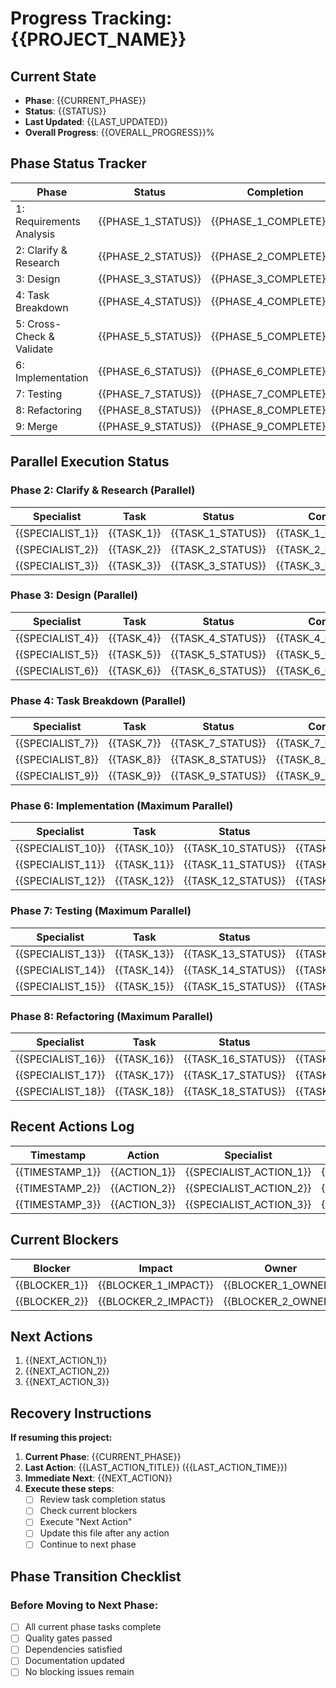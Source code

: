 # Progress Tracking: {{PROJECT_NAME}}

## Current State
- **Phase**: {{CURRENT_PHASE}}
- **Status**: {{STATUS}}
- **Last Updated**: {{LAST_UPDATED}}
- **Overall Progress**: {{OVERALL_PROGRESS}}%

## Phase Status Tracker
| Phase | Status | Completion | Last Updated | Notes |
|-------|--------|------------|--------------|-------|
| 1: Requirements Analysis | {{PHASE_1_STATUS}} | {{PHASE_1_COMPLETE}}% | {{PHASE_1_UPDATED}} | {{PHASE_1_NOTES}} |
| 2: Clarify & Research | {{PHASE_2_STATUS}} | {{PHASE_2_COMPLETE}}% | {{PHASE_2_UPDATED}} | {{PHASE_2_NOTES}} |
| 3: Design | {{PHASE_3_STATUS}} | {{PHASE_3_COMPLETE}}% | {{PHASE_3_UPDATED}} | {{PHASE_3_NOTES}} |
| 4: Task Breakdown | {{PHASE_4_STATUS}} | {{PHASE_4_COMPLETE}}% | {{PHASE_4_UPDATED}} | {{PHASE_4_NOTES}} |
| 5: Cross-Check & Validate | {{PHASE_5_STATUS}} | {{PHASE_5_COMPLETE}}% | {{PHASE_5_UPDATED}} | {{PHASE_5_NOTES}} |
| 6: Implementation | {{PHASE_6_STATUS}} | {{PHASE_6_COMPLETE}}% | {{PHASE_6_UPDATED}} | {{PHASE_6_NOTES}} |
| 7: Testing | {{PHASE_7_STATUS}} | {{PHASE_7_COMPLETE}}% | {{PHASE_7_UPDATED}} | {{PHASE_7_NOTES}} |
| 8: Refactoring | {{PHASE_8_STATUS}} | {{PHASE_8_COMPLETE}}% | {{PHASE_8_UPDATED}} | {{PHASE_8_NOTES}} |
| 9: Merge | {{PHASE_9_STATUS}} | {{PHASE_9_COMPLETE}}% | {{PHASE_9_UPDATED}} | {{PHASE_9_NOTES}} |

## Parallel Execution Status

### Phase 2: Clarify & Research (Parallel)
| Specialist | Task | Status | Completion | Q&A Documented |
|------------|------|--------|------------|----------------|
| {{SPECIALIST_1}} | {{TASK_1}} | {{TASK_1_STATUS}} | {{TASK_1_COMPLETE}}% | {{TASK_1_QA_STATUS}} |
| {{SPECIALIST_2}} | {{TASK_2}} | {{TASK_2_STATUS}} | {{TASK_2_COMPLETE}}% | {{TASK_2_QA_STATUS}} |
| {{SPECIALIST_3}} | {{TASK_3}} | {{TASK_3_STATUS}} | {{TASK_3_COMPLETE}}% | {{TASK_3_QA_STATUS}} |

### Phase 3: Design (Parallel)
| Specialist | Task | Status | Completion | Issues |
|------------|------|--------|------------|--------|
| {{SPECIALIST_4}} | {{TASK_4}} | {{TASK_4_STATUS}} | {{TASK_4_COMPLETE}}% | {{TASK_4_ISSUES}} |
| {{SPECIALIST_5}} | {{TASK_5}} | {{TASK_5_STATUS}} | {{TASK_5_COMPLETE}}% | {{TASK_5_ISSUES}} |
| {{SPECIALIST_6}} | {{TASK_6}} | {{TASK_6_STATUS}} | {{TASK_6_COMPLETE}}% | {{TASK_6_ISSUES}} |

### Phase 4: Task Breakdown (Parallel)
| Specialist | Task | Status | Completion | Dependencies |
|------------|------|--------|------------|--------------|
| {{SPECIALIST_7}} | {{TASK_7}} | {{TASK_7_STATUS}} | {{TASK_7_COMPLETE}}% | {{TASK_7_DEPENDENCIES}} |
| {{SPECIALIST_8}} | {{TASK_8}} | {{TASK_8_STATUS}} | {{TASK_8_COMPLETE}}% | {{TASK_8_DEPENDENCIES}} |
| {{SPECIALIST_9}} | {{TASK_9}} | {{TASK_9_STATUS}} | {{TASK_9_COMPLETE}}% | {{TASK_9_DEPENDENCIES}} |

### Phase 6: Implementation (Maximum Parallel)
| Specialist | Task | Status | Completion | Issues |
|------------|------|--------|------------|--------|
| {{SPECIALIST_10}} | {{TASK_10}} | {{TASK_10_STATUS}} | {{TASK_10_COMPLETE}}% | {{TASK_10_ISSUES}} |
| {{SPECIALIST_11}} | {{TASK_11}} | {{TASK_11_STATUS}} | {{TASK_11_COMPLETE}}% | {{TASK_11_ISSUES}} |
| {{SPECIALIST_12}} | {{TASK_12}} | {{TASK_12_STATUS}} | {{TASK_12_COMPLETE}}% | {{TASK_12_ISSUES}} |

### Phase 7: Testing (Maximum Parallel)
| Specialist | Task | Status | Completion | Test Coverage |
|------------|------|--------|------------|--------------|
| {{SPECIALIST_13}} | {{TASK_13}} | {{TASK_13_STATUS}} | {{TASK_13_COMPLETE}}% | {{TASK_13_COVERAGE}} |
| {{SPECIALIST_14}} | {{TASK_14}} | {{TASK_14_STATUS}} | {{TASK_14_COMPLETE}}% | {{TASK_14_COVERAGE}} |
| {{SPECIALIST_15}} | {{TASK_15}} | {{TASK_15_STATUS}} | {{TASK_15_COMPLETE}}% | {{TASK_15_COVERAGE}} |

### Phase 8: Refactoring (Maximum Parallel)
| Specialist | Task | Status | Completion | Improvements |
|------------|------|--------|------------|--------------|
| {{SPECIALIST_16}} | {{TASK_16}} | {{TASK_16_STATUS}} | {{TASK_16_COMPLETE}}% | {{TASK_16_IMPROVEMENTS}} |
| {{SPECIALIST_17}} | {{TASK_17}} | {{TASK_17_STATUS}} | {{TASK_17_COMPLETE}}% | {{TASK_17_IMPROVEMENTS}} |
| {{SPECIALIST_18}} | {{TASK_18}} | {{TASK_18_STATUS}} | {{TASK_18_COMPLETE}}% | {{TASK_18_IMPROVEMENTS}} |

## Recent Actions Log
| Timestamp | Action | Specialist | Status | Notes |
|-----------|--------|------------|--------|-------|
| {{TIMESTAMP_1}} | {{ACTION_1}} | {{SPECIALIST_ACTION_1}} | {{ACTION_1_STATUS}} | {{ACTION_1_NOTES}} |
| {{TIMESTAMP_2}} | {{ACTION_2}} | {{SPECIALIST_ACTION_2}} | {{ACTION_2_STATUS}} | {{ACTION_2_NOTES}} |
| {{TIMESTAMP_3}} | {{ACTION_3}} | {{SPECIALIST_ACTION_3}} | {{ACTION_3_STATUS}} | {{ACTION_3_NOTES}} |

## Current Blockers
| Blocker | Impact | Owner | Status | Resolution |
|---------|--------|-------|--------|------------|
| {{BLOCKER_1}} | {{BLOCKER_1_IMPACT}} | {{BLOCKER_1_OWNER}} | {{BLOCKER_1_STATUS}} | {{BLOCKER_1_RESOLUTION}} |
| {{BLOCKER_2}} | {{BLOCKER_2_IMPACT}} | {{BLOCKER_2_OWNER}} | {{BLOCKER_2_STATUS}} | {{BLOCKER_2_RESOLUTION}} |

## Next Actions
1. {{NEXT_ACTION_1}}
2. {{NEXT_ACTION_2}}
3. {{NEXT_ACTION_3}}

## Recovery Instructions
**If resuming this project:**
1. **Current Phase**: {{CURRENT_PHASE}}
2. **Last Action**: {{LAST_ACTION_TITLE}} ({{LAST_ACTION_TIME}})
3. **Immediate Next**: {{NEXT_ACTION}}
4. **Execute these steps**:
   - [ ] Review task completion status
   - [ ] Check current blockers
   - [ ] Execute "Next Action"
   - [ ] Update this file after any action
   - [ ] Continue to next phase

## Phase Transition Checklist
### Before Moving to Next Phase:
- [ ] All current phase tasks complete
- [ ] Quality gates passed
- [ ] Dependencies satisfied
- [ ] Documentation updated
- [ ] No blocking issues remain